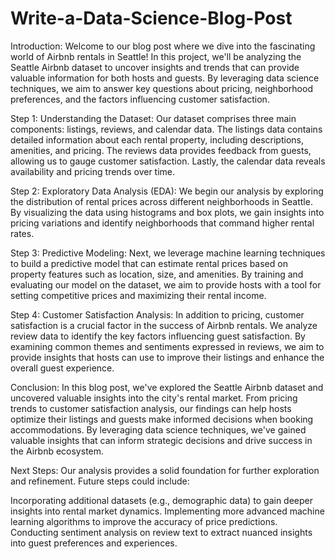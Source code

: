 # Write-a-Data-Science-Blog-Post
Introduction:
Welcome to our blog post where we dive into the fascinating world of Airbnb rentals in Seattle! In this project, we'll be analyzing the Seattle Airbnb dataset to uncover insights and trends that can provide valuable information for both hosts and guests. By leveraging data science techniques, we aim to answer key questions about pricing, neighborhood preferences, and the factors influencing customer satisfaction.

Step 1: Understanding the Dataset:
Our dataset comprises three main components: listings, reviews, and calendar data. The listings data contains detailed information about each rental property, including descriptions, amenities, and pricing. The reviews data provides feedback from guests, allowing us to gauge customer satisfaction. Lastly, the calendar data reveals availability and pricing trends over time.

Step 2: Exploratory Data Analysis (EDA):
We begin our analysis by exploring the distribution of rental prices across different neighborhoods in Seattle. By visualizing the data using histograms and box plots, we gain insights into pricing variations and identify neighborhoods that command higher rental rates.

Step 3: Predictive Modeling:
Next, we leverage machine learning techniques to build a predictive model that can estimate rental prices based on property features such as location, size, and amenities. By training and evaluating our model on the dataset, we aim to provide hosts with a tool for setting competitive prices and maximizing their rental income.

Step 4: Customer Satisfaction Analysis:
In addition to pricing, customer satisfaction is a crucial factor in the success of Airbnb rentals. We analyze review data to identify the key factors influencing guest satisfaction. By examining common themes and sentiments expressed in reviews, we aim to provide insights that hosts can use to improve their listings and enhance the overall guest experience.

Conclusion:
In this blog post, we've explored the Seattle Airbnb dataset and uncovered valuable insights into the city's rental market. From pricing trends to customer satisfaction analysis, our findings can help hosts optimize their listings and guests make informed decisions when booking accommodations. By leveraging data science techniques, we've gained valuable insights that can inform strategic decisions and drive success in the Airbnb ecosystem.

Next Steps:
Our analysis provides a solid foundation for further exploration and refinement. Future steps could include:

Incorporating additional datasets (e.g., demographic data) to gain deeper insights into rental market dynamics.
Implementing more advanced machine learning algorithms to improve the accuracy of price predictions.
Conducting sentiment analysis on review text to extract nuanced insights into guest preferences and experiences.
